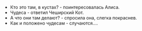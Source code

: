 - Кто это там, в кустах? - поинтересовалась Алиса.
- Чудеса - ответил Чеширский Кот.
- А что они там делают? - спросила она, слегка покраснев.
- Как и положено чудесам - случаются....